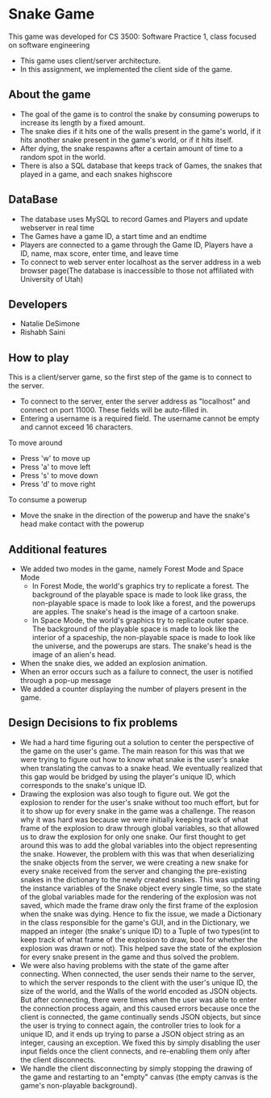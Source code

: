 # Snake Game
This game was developed for CS 3500: Software Practice 1, class focused on software engineering
- This game uses client/server architecture.
- In this assignment, we implemented the client side of the game.

## About the game
- The goal of the game is to control the snake by consuming powerups to increase its length by a fixed amount.
- The snake dies if it hits one of the walls present in the game's world, if it hits another snake present in the game's world, or if it hits itself.
- After dying, the snake respawns after a certain amount of time to a random spot in the world.
- There is also a SQL database that keeps track of Games, the snakes that played in a game, and each snakes highscore

## DataBase
- The database uses MySQL to record Games and Players and update webserver in real time 
- The Games have a game ID, a start time and an endtime
- Players are connected to a game through the Game ID, Players have a ID, name, max score, enter time, and leave time 
- To connect to web server enter localhost as the server address in a web browser page(The database is inaccessible to those not affiliated with University of Utah)

## Developers
- Natalie DeSimone
- Rishabh Saini

## How to play
This is a client/server game, so the first step of the game is to connect to the server.
- To connect to the server, enter the server address as "localhost" and connect on port 11000. These fields will be auto-filled in.
- Entering a username is a required field. The username cannot be empty and cannot exceed 16 characters.

To move around
- Press 'w' to move up
- Press 'a' to move left
- Press 's' to move down
- Press 'd' to move right

To consume a powerup
- Move the snake in the direction of the powerup and have the snake's head make contact with the powerup

## Additional features
- We added two modes in the game, namely Forest Mode and Space Mode
  - In Forest Mode, the world's graphics try to replicate a forest. The background of the playable space is made to look like grass, the non-playable space is made     to look like a forest, and the powerups are apples. The snake's head is the image of a cartoon snake.
  - In Space Mode, the world's graphics try to replicate outer space. The background of the playable space is made to look like the interior of a spaceship, the        non-playable space is made to look like the universe, and the powerups are stars. The snake's head is the image of an alien's head.
- When the snake dies, we added an explosion animation.
- When an error occurs such as a failure to connect, the user is notified through a pop-up message
- We added a counter displaying the number of players present in the game.

## Design Decisions to fix problems
- We had a hard time figuring out a solution to center the perspective of the game on the user's game. The main reason for this was that we were trying to figure out how to know what snake is the user's snake when translating the canvas to a snake head. We eventually realized that this gap would be bridged by using the player's unique ID, which corresponds to the snake's unique ID.
- Drawing the explosion was also tough to figure out. We got the explosion to render for the user's snake without too much effort, but for it to show up for every snake in the game was a challenge. The reason why it was hard was because we were initially keeping track of what frame of the explosion to draw through global variables, so that allowed us to draw the explosion for only one snake. Our first thought to get around this was to add the global variables into the object representing the snake. However, the problem with this was that when deserializing the snake objects from the server, we were creating a new snake for every snake received from the server and changing the pre-existing snakes in the dictionary to the newly created snakes. This was updating the instance variables of the Snake object every single time, so the state of the global variables made for the rendering of the explosion was not saved, which made the frame draw only the first frame of the explosion when the snake was dying. Hence to fix the issue, we made a Dictionary in the class responsible for the game's GUI, and in the Dictionary, we mapped an integer (the snake's unique ID) to a Tuple of two types(int to keep track of what frame of the explosion to draw, bool for whether the explosion was drawn or not). This helped save the state of the explosion for every snake present in the game and thus solved the problem.
- We were also having problems with the state of the game after connecting. When connected, the user sends their name to the server, to which the server responds to the client with the user's unique ID, the size of the world, and the Walls of the world encoded as JSON objects. But after connecting, there were times when the user was able to enter the connection process again, and this caused errors because once the client is connected, the game continually sends JSON objects, but since the user is trying to connect again, the controller tries to look for a unique ID, and it ends up trying to parse a JSON object string as an integer, causing an exception. We fixed this by simply disabling the user input fields once the client connects, and re-enabling them only after the client disconnects.
- We handle the client disconnecting by simply stopping the drawing of the game and restarting to an "empty" canvas (the empty canvas is the game's non-playable background).


